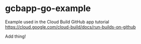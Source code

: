 # gcbapp-go-example
Example used in the Cloud Build GitHub app tutorial
https://cloud.google.com/cloud-build/docs/run-builds-on-github

Add thing!
